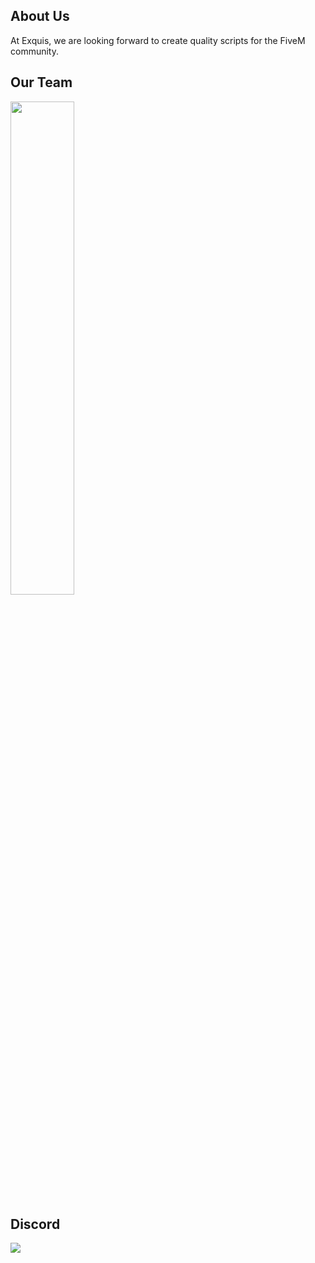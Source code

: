## About Us
At Exquis, we are looking forward to create quality scripts for the FiveM community.

## Our Team

<div align="left">
        <a href="https://ko-fi.com/theexquis"><img width="45%" src="https://github-readme-stats.vercel.app/api?username=tony-stark-17&show_icons=true&theme=onedark"/></a>
</div>

## Discord
<p><a href="https://discord.gg/3TR3M54tng"><img src="https://img.shields.io/discord/1014059200508346398?style=for-the-badge&logo=discord&labelColor=7289da&logoColor=white&color=2c2f33&label=EXQUIS"/></a></p>
